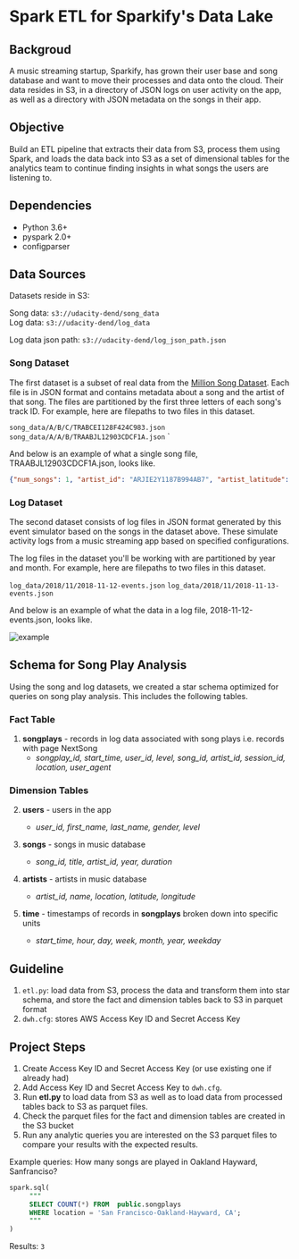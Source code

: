 # Spark ETL for Sparkify's Data Lake

## Backgroud

A music streaming startup, Sparkify, has grown their user base and song database and want to move their processes and data onto the cloud. Their data resides in S3, in a directory of JSON logs on user activity on the app, as well as a directory with JSON metadata on the songs in their app.

## Objective

Build an ETL pipeline that extracts their data from S3, process them using Spark, and loads the data back into S3 as a set of dimensional tables for the analytics team to continue finding insights in what songs the users are listening to. 

## Dependencies

- Python 3.6+
- pyspark 2.0+
- configparser

## Data Sources
Datasets reside in S3:

Song data: `s3://udacity-dend/song_data`  
Log data: `s3://udacity-dend/log_data`

Log data json path: `s3://udacity-dend/log_json_path.json`

### Song Dataset
The first dataset is a subset of real data from the [Million Song Dataset](http://millionsongdataset.com/). Each file is in JSON format and contains metadata about a song and the artist of that song. The files are partitioned by the first three letters of each song's track ID. For example, here are filepaths to two files in this dataset.

`song_data/A/B/C/TRABCEI128F424C983.json`
`song_data/A/A/B/TRAABJL12903CDCF1A.json`
`

And below is an example of what a single song file, TRAABJL12903CDCF1A.json, looks like.

```json
{"num_songs": 1, "artist_id": "ARJIE2Y1187B994AB7", "artist_latitude": null, "artist_longitude": null, "artist_location": "", "artist_name": "Line Renaud", "song_id": "SOUPIRU12A6D4FA1E1", "title": "Der Kleine Dompfaff", "duration": 152.92036, "year": 0}
```

### Log Dataset
The second dataset consists of log files in JSON format generated by this event simulator based on the songs in the dataset above. These simulate activity logs from a music streaming app based on specified configurations.

The log files in the dataset you'll be working with are partitioned by year and month. For example, here are filepaths to two files in this dataset.

 ```log_data/2018/11/2018-11-12-events.json```
 ```log_data/2018/11/2018-11-13-events.json```

And below is an example of what the data in a log file, 2018-11-12-events.json, looks like.

![example](example.png)

## Schema for Song Play Analysis
Using the song and log datasets, we created a star schema optimized for queries on song play analysis. This includes the following tables.

### Fact Table
1. **songplays** - records in log data associated with song plays i.e. records with page NextSong
     - *songplay_id, start_time, user_id, level, song_id, artist_id, session_id, location, user_agent*  

### Dimension Tables
2. **users** - users in the app
     - *user_id, first_name, last_name, gender, level*
         
3. **songs** - songs in music database
     - *song_id, title, artist_id, year, duration*

4. **artists** - artists in music database
     - *artist_id, name, location, latitude, longitude*
     
5. **time** - timestamps of records in **songplays** broken down into specific units
     - *start_time, hour, day, week, month, year, weekday*

## Guideline
1. ```etl.py```: load data from S3, process the data and transform them into star schema, and store the fact and dimension tables back to S3 in parquet format
2. ```dwh.cfg```: stores AWS Access Key ID and Secret Access Key

## Project Steps

1. Create Access Key ID and Secret Access Key (or use existing one if already had)
2. Add Access Key ID and Secret Access Key to ```dwh.cfg```.
5. Run **etl.py** to load data from S3 as well as to load data from processed tables back to S3 as parquet files.
4. Check the parquet files for the fact and dimension tables are created in the S3 bucket 
6. Run any analytic queries you are interested on the S3 parquet files to compare your results with the expected results.

Example queries: How many songs are played in Oakland Hayward, Sanfranciso?
```spark.sql
spark.sql(
     """
     SELECT COUNT(*) FROM  public.songplays
     WHERE location = 'San Francisco-Oakland-Hayward, CA';
     """
)

```
Results: `3`
